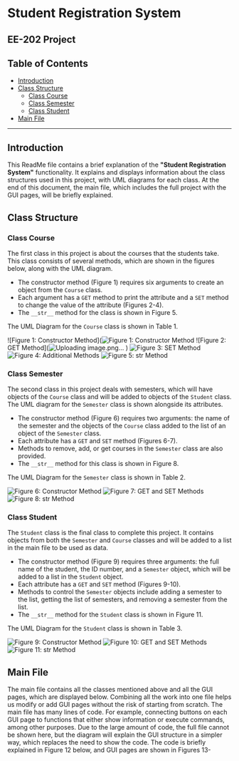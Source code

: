 # Student Registration System

## EE-202 Project


## Table of Contents

- [Introduction](#introduction)
- [Class Structure](#class-structure)
  - [Class Course](#class-course)
  - [Class Semester](#class-semester)
  - [Class Student](#class-student)
- [Main File](#main-file)

---

## Introduction

This ReadMe file contains a brief explanation of the **"Student Registration System"** functionality. It explains and displays information about the class structures used in this project, with UML diagrams for each class. At the end of this document, the main file, which includes the full project with the GUI pages, will be briefly explained.

## Class Structure

### Class Course

The first class in this project is about the courses that the students take. This class consists of several methods, which are shown in the figures below, along with the UML diagram.

- The constructor method (Figure 1) requires six arguments to create an object from the `Course` class.
- Each argument has a `GET` method to print the attribute and a `SET` method to change the value of the attribute (Figures 2-4).
- The `__str__` method for the class is shown in Figure 5.

The UML Diagram for the `Course` class is shown in Table 1.

![Figure 1: Constructor Method](![Figure 1: Constructor Method](![image](https://github.com/Abdullah-BS/EE202-Project/assets/139412761/c8f3a8dc-19d2-455c-9acf-f16f5ec84b61))
![Figure 2: GET Method](![Uploading image.png…]()
)
![Figure 3: SET Method](path/to/figure3.png)
![Figure 4: Additional Methods](path/to/figure4.png)
![Figure 5: __str__ Method](path/to/figure5.png)

### Class Semester

The second class in this project deals with semesters, which will have objects of the `Course` class and will be added to objects of the `Student` class. The UML diagram for the `Semester` class is shown alongside its attributes.

- The constructor method (Figure 6) requires two arguments: the name of the semester and the objects of the `Course` class added to the list of an object of the `Semester` class.
- Each attribute has a `GET` and `SET` method (Figures 6-7).
- Methods to remove, add, or get courses in the `Semester` class are also provided.
- The `__str__` method for this class is shown in Figure 8.

The UML Diagram for the `Semester` class is shown in Table 2.

![Figure 6: Constructor Method](path/to/figure6.png)
![Figure 7: GET and SET Methods](path/to/figure7.png)
![Figure 8: __str__ Method](path/to/figure8.png)

### Class Student

The `Student` class is the final class to complete this project. It contains objects from both the `Semester` and `Course` classes and will be added to a list in the main file to be used as data.

- The constructor method (Figure 9) requires three arguments: the full name of the student, the ID number, and a `Semester` object, which will be added to a list in the `Student` object.
- Each attribute has a `GET` and `SET` method (Figures 9-10).
- Methods to control the `Semester` objects include adding a semester to the list, getting the list of semesters, and removing a semester from the list.
- The `__str__` method for the `Student` class is shown in Figure 11.

The UML Diagram for the `Student` class is shown in Table 3.

![Figure 9: Constructor Method](path/to/figure9.png)
![Figure 10: GET and SET Methods](path/to/figure10.png)
![Figure 11: __str__ Method](path/to/figure11.png)

## Main File

The main file contains all the classes mentioned above and all the GUI pages, which are displayed below. Combining all the work into one file helps us modify or add GUI pages without the risk of starting from scratch. The main file has many lines of code. For example, connecting buttons on each GUI page to functions that either show information or execute commands, among other purposes. Due to the large amount of code, the full file cannot be shown here, but the diagram will explain the GUI structure in a simpler way, which replaces the need to show the code. The code is briefly explained in Figure 12 below, and GUI pages are shown in Figures 13-
